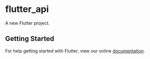 # flutter_api

A new Flutter project.

## Getting Started

For help getting started with Flutter, view our online
[documentation](https://flutter.io/).
